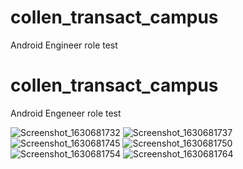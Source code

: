# collen_transact_campus
Android Engineer role test

# collen_transact_campus
Android Engeneer role test


![Screenshot_1630681732](https://user-images.githubusercontent.com/16302581/132093348-b637fdea-127f-4d40-a677-2110eb737c2f.png)
![Screenshot_1630681737](https://user-images.githubusercontent.com/16302581/132093350-a29b996d-aae7-4934-b6d9-0a35db55dd72.png)
![Screenshot_1630681745](https://user-images.githubusercontent.com/16302581/132093351-4d1064d5-9a45-4b05-bb1d-e0bd836f91bd.png)
![Screenshot_1630681750](https://user-images.githubusercontent.com/16302581/132093353-4fe5eb73-4b4b-4ed1-b526-139bcb0b7123.png)
![Screenshot_1630681754](https://user-images.githubusercontent.com/16302581/132093354-0ae33802-16cb-4f24-bf1f-369b7365ce94.png)
![Screenshot_1630681764](https://user-images.githubusercontent.com/16302581/132093355-0d1d0b95-fe44-4a14-929c-03773692706f.png)

